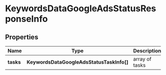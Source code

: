 # KeywordsDataGoogleAdsStatusResponseInfo

## Properties

| Name | Type | Description | Notes |
|------------ | ------------- | ------------- | -------------|
**tasks** | **KeywordsDataGoogleAdsStatusTaskInfo[]** | array of tasks |[optional]|